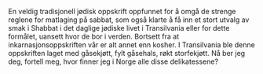 En veldig tradisjonell jødisk oppskrift oppfunnet for å omgå de strenge reglene for matlaging på sabbat, som også klarte å få inn et stort utvalg av smak i Shabbat i det daglige jødiske livet i Transilvania eller for dette formålet, uansett hvor de bor i verden. Bortsett fra at inkarnasjonsoppskriften vår er alt annet enn kosher. I Transilvania ble denne oppskriften laget med gåsekjøtt, fylt gåsehals, røkt storfekjøtt. Nå ber jeg deg, fortell meg, hvor finner jeg i Norge alle disse delikatessene?